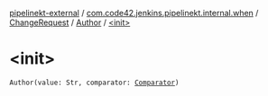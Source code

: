 [pipelinekt-external](../../../index.md) / [com.code42.jenkins.pipelinekt.internal.when](../../index.md) / [ChangeRequest](../index.md) / [Author](index.md) / [&lt;init&gt;](./-init-.md)

# &lt;init&gt;

`Author(value: Str, comparator: `[`Comparator`](../../../com.code42.jenkins.pipelinekt.core/-comparator/index.md)`)`